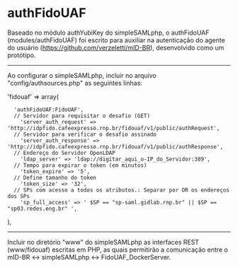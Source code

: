 # authFidoUAF

Baseado no módulo authYubiKey do simpleSAMLphp, o authFidoUAF (modules/authFidoUAF) foi escrito para auxiliar na autenticação do agente do usuário (https://github.com/verzeletti/mID-BR), desenvolvido como um protótipo.


----------------------------
Ao configurar o simpleSAMLphp, incluir no arquivo "config/authsources.php" as seguintes linhas:


  'fidouaf' => array(
  
      'authFidoUAF:FidoUAF',      
      // Servidor para requisitar o desafio (GET)
        'server_auth_request' => 'http://idpfido.cafeexpresso.rnp.br/fidouaf/v1/public/authRequest',
      // Servidor para verificar o desafio assinado
        'server_auth_response' => 'http://idpfido.cafeexpresso.rnp.br/fidouaf/v1/public/authResponse',
      // Endereço do Servidor OpenLDAP
        'ldap_server' => 'ldap://digitar_aqui_o-IP_do_Servidor:389',
      // Tempo para expirar o token (em minutos)
        'token_expire' => '5',
      // Define tamanho do token
        'token_size' => '32',
      // SPs com acesso a todos os atributos.: Separar por OR os endereços dos SPs
        'sp_full_access' => ' $SP == "sp-saml.gidlab.rnp.br" || $SP == "sp03.redes.eng.br" ',
        
  ),


----------------------------
Incluir no diretório "www" do simpleSAMLphp as interfaces REST (www/fidouaf) escritas em PHP, as quais permitirão a comunicação entre o mID-BR <-> simpleSAMLphp <-> FidoUAF_DockerServer.
